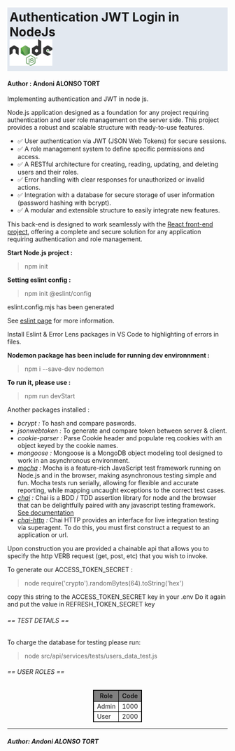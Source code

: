 <h1 class="text-center" style="background-color: rgb(226 232 240 / var(--tw-bg-opacity, 1));
 padding: 5px;"> Authentication JWT Login in NodeJs
 <br/>
 <img src="./src/nodejs.png" height="60px"/>
 </h1>
<h4>Author : Andoni ALONSO TORT</h4>
Implementing authentication and JWT in node js.

Node.js application designed as a foundation for any project requiring authentication and user role management on the server side. This project provides a robust and scalable structure with ready-to-use features.

- ✅ User authentication via JWT (JSON Web Tokens) for secure sessions.
- ✅ A role management system to define specific permissions and access.
- ✅ A RESTful architecture for creating, reading, updating, and deleting users and their roles.
- ✅ Error handling with clear responses for unauthorized or invalid actions.
- ✅ Integration with a database for secure storage of user information (password hashing with bcrypt).
- ✅ A modular and extensible structure to easily integrate new features.

This back-end is designed to work seamlessly with the [React front-end project](https://github.com/AndoniAT/Auth_Login_React), offering a complete and secure solution for any application requiring authentication and role management.

<b>Start Node.js project :</b>
> npm init

<b>Setting eslint config :</b>
> npm init @eslint/config

eslint.config.mjs has been generated 

See [eslint page](https://eslint.org/docs/latest/) for more information.

Install Eslint & Error Lens packages in VS Code to highlighting of errors in files.

<b>Nodemon package has been include for running dev environnment : </b>
> npm i --save-dev nodemon

<b>To run it, please use :</b>
> npm run devStart

Another packages installed : 
- <i>bcrypt :</i> To hash and compare paswords.
- <i>jsonwebtoken :</i> To generate and compare token between server & client.
- <i>cookie-parser :</i> Parse Cookie header and populate req.cookies with an object keyed by the cookie names.
- <i>mongoose :</i> Mongoose is a MongoDB object modeling tool designed to work in an asynchronous environment. 
- <i>[mocha](https://mochajs.org) :</i> Mocha is a feature-rich JavaScript test framework running on Node.js and in the browser, making asynchronous testing simple and fun. Mocha tests run serially, allowing for flexible and accurate reporting, while mapping uncaught exceptions to the correct test cases.
- <i>[chai](https://www.chaijs.com) :</i> Chai is a BDD / TDD assertion library for node and the browser that can be delightfully paired with any javascript testing framework.
[See documentation](https://shouldjs.github.io/)
- <i>[chai-http](https://www.chaijs.com/plugins/chai-http/) :</i> Chai HTTP provides an interface for live integration testing via superagent. To do this, you must first construct a request to an application or url.

Upon construction you are provided a chainable api that allows you to specify the http VERB request (get, post, etc) that you wish to invoke.


To generate our ACCESS_TOKEN_SECRET :
> node
> require('crypto').randomBytes(64).toString('hex')

copy this string to the ACCESS_TOKEN_SECRET key in your .env
Do it again and put the value in REFRESH_TOKEN_SECRET key


<h6>== TEST DETAILS ==</h6>
To charge the database for testing please run:

> node src/api/services/tests/users_data_test.js

<h6>== USER ROLES ==</h6>

<table style="margin: 0 auto; width: fit-content; border: 1px solid black;">
  <tr style="background: gray;">
    <th style="border: 1px solid black;">Role</th>
    <th style="border: 1px solid black;">Code</th>
  </tr>
  <tr>
    <td style="border: 1px solid black">Admin</td>
    <td style="border: 1px solid black">1000</td>
  </tr>
  <tr>
    <td style="border: 1px solid black">User</td>
    <td style="border: 1px solid black">2000</td>
  </tr>
</table>

<hr/>
<h5>Author: <i>Andoni ALONSO TORT</i><h5>